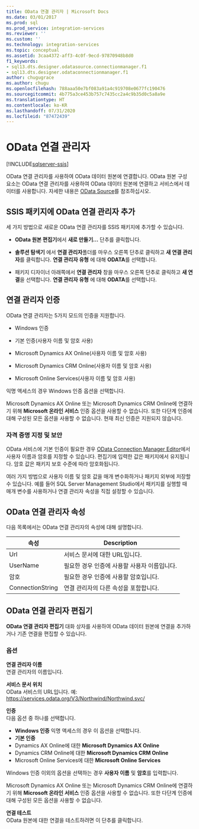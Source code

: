 ```yaml
---
title: OData 연결 관리자 | Microsoft Docs
ms.date: 03/01/2017
ms.prod: sql
ms.prod_service: integration-services
ms.reviewer: ''
ms.custom: ''
ms.technology: integration-services
ms.topic: conceptual
ms.assetid: 3caa4372-aff3-4c0f-9ecd-97870948b8d0
f1_keywords:
- sql13.dts.designer.odatasource.connectionmanager.f1
- sql13.dts.designer.odataconnectionmanager.f1
author: chugugrace
ms.author: chugu
ms.openlocfilehash: 788aaa50e7bf083a91a4c919708e0677fc190476
ms.sourcegitcommit: 4b775a3ce453b757c7435cc2a4c9b35d0c5a8a9e
ms.translationtype: HT
ms.contentlocale: ko-KR
ms.lasthandoff: 07/31/2020
ms.locfileid: "87472439"
---
```

# <a name="odata-connection-manager"></a>OData 연결 관리자

[!INCLUDE[sqlserver-ssis](../../includes/applies-to-version/sqlserver-ssis.md)]


 OData 연결 관리자를 사용하여 OData 데이터 원본에 연결합니다. OData 원본 구성 요소는 OData 연결 관리자를 사용하여 OData 데이터 원본에 연결하고 서비스에서 데이터를 사용합니다. 자세한 내용은 [OData Source](../../integration-services/data-flow/odata-source.md)를 참조하십시오.  
  
## <a name="adding-an-odata-connection-manager-to-an-ssis-package"></a>SSIS 패키지에 OData 연결 관리자 추가  
 세 가지 방법으로 새로운 OData 연결 관리자를 SSIS 패키지에 추가할 수 있습니다.  
  
-   **OData 원본 편집기**에서 **새로 만들기...** 단추를 클릭합니다.  
  
-   **솔루션 탐색기** 에서 **연결 관리자**폴더를 마우스 오른쪽 단추로 클릭하고 **새 연결 관리자**를 클릭합니다. **연결 관리자 유형** 에 대해 **ODATA**를 선택합니다.  
  
-   패키지 디자이너 아래쪽에서 **연결 관리자** 창을 마우스 오른쪽 단추로 클릭하고 **새 연결**을 선택합니다. **연결 관리자 유형** 에 대해 **ODATA**를 선택합니다.  
  
## <a name="connection-manager-authentication"></a>연결 관리자 인증  
 OData 연결 관리자는 5가지 모드의 인증을 지원합니다.  
  
-   Windows 인증  
  
-   기본 인증(사용자 이름 및 암호 사용)  

-   Microsoft Dynamics AX Online(사용자 이름 및 암호 사용)
  
-   Microsoft Dynamics CRM Online(사용자 이름 및 암호 사용)
  
-   Microsoft Online Services(사용자 이름 및 암호 사용)  
  
익명 액세스의 경우 Windows 인증 옵션을 선택합니다.  

Microsoft Dynamics AX Online 또는 Microsoft Dynamics CRM Online에 연결하기 위해 **Microsoft 온라인 서비스** 인증 옵션을 사용할 수 없습니다. 또한 다단계 인증에 대해 구성된 모든 옵션을 사용할 수 없습니다. 현재 최신 인증은 지원되지 않습니다. 
  
### <a name="specifying-and-securing-credentials"></a>자격 증명 지정 및 보안  
 OData 서비스에 기본 인증이 필요한 경우 [OData Connection Manager Editor](../../integration-services/connection-manager/odata-connection-manager-editor.md)에서 사용자 이름과 암호를 지정할 수 있습니다. 편집기에 입력한 값은 패키지에서 유지됩니다. 암호 값은 패키지 보호 수준에 따라 암호화됩니다.  
  
 여러 가지 방법으로 사용자 이름 및 암호 값을 매개 변수화하거나 패키지 외부에 저장할 수 있습니다. 예를 들어 SQL Server Management Studio에서 패키지를 실행할 때 매개 변수를 사용하거나 연결 관리자 속성을 직접 설정할 수 있습니다.  
  
## <a name="odata-connection-manager-properties"></a>OData 연결 관리자 속성  
 다음 목록에서는 OData 연결 관리자의 속성에 대해 설명합니다.  
  
|속성|Description|  
|-|-|  
|Url|서비스 문서에 대한 URL입니다.|  
|UserName|필요한 경우 인증에 사용할 사용자 이름입니다.|  
|암호|필요한 경우 인증에 사용할 암호입니다.|  
|ConnectionString|연결 관리자의 다른 속성을 포함합니다.|  
  
## <a name="odata-connection-manager-editor"></a>OData 연결 관리자 편집기
  **OData 연결 관리자 편집기** 대화 상자를 사용하여 OData 데이터 원본에 연결을 추가하거나 기존 연결을 편집할 수 있습니다.  
  
### <a name="options"></a>옵션  
 **연결 관리자 이름**  
 연결 관리자의 이름입니다.  
  
 **서비스 문서 위치**  
 OData 서비스의 URL입니다. 예: https://services.odata.org/V3/Northwind/Northwind.svc/  
  
 **인증**  
다음 옵션 중 하나를 선택합니다.
-   **Windows 인증** 익명 액세스의 경우 이 옵션을 선택합니다.
-   **기본 인증** 
-   Dynamics AX Online에 대한 **Microsoft Dynamics AX Online**
-   Dynamics CRM Online에 대한 **Microsoft Dynamics CRM Online**
-   Microsoft Online Services에 대한 **Microsoft Online Services**

Windows 인증 이외의 옵션을 선택하는 경우 **사용자 이름** 및 **암호**를 입력합니다. 

Microsoft Dynamics AX Online 또는 Microsoft Dynamics CRM Online에 연결하기 위해 **Microsoft 온라인 서비스** 인증 옵션을 사용할 수 없습니다. 또한 다단계 인증에 대해 구성된 모든 옵션을 사용할 수 없습니다.

 **연결 테스트**  
 OData 원본에 대한 연결을 테스트하려면 이 단추를 클릭합니다.  
